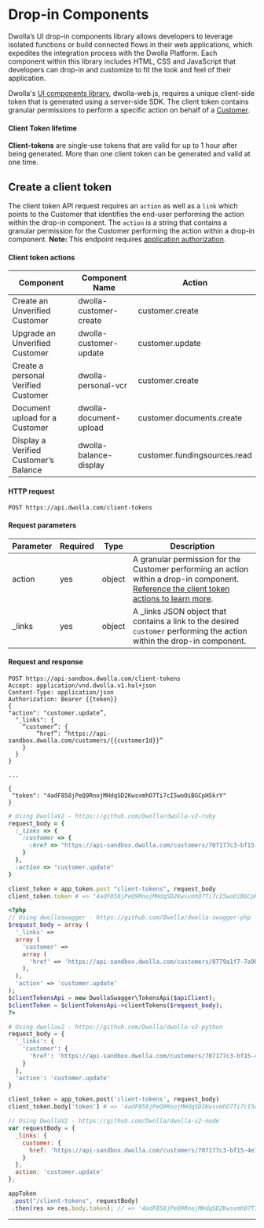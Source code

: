 # Drop-in Components

Dwolla’s UI drop-in components library allows developers to leverage isolated functions or build connected flows in their web applications, which expedites the integration process with the Dwolla Platform. Each component within this library includes HTML, CSS and JavaScript that developers can drop-in and customize to fit the look and feel of their application.

Dwolla's [UI components library](https://developers.dwolla.com/concepts/drop-in-components), dwolla-web.js, requires a unique client-side token that is generated using a server-side SDK. The client token contains granular permissions to perform a specific action on behalf of a [Customer](#customers). 

#### Client Token lifetime

**Client-tokens** are single-use tokens that are valid for up to 1 hour after being generated. More than one client token can be generated and valid at one time.

## Create a client token

The client token API request requires an `action` as well as a `link` which points to the Customer that identifies the end-user performing the action within the drop-in component. The `action` is a string that contains a granular permission for the Customer performing the action within a drop-in component. **Note:** This endpoint requires [application authorization](#application-authorization).

#### Client token actions
| Component | Component Name | Action |
|-----------|----------------|--------|
| Create an Unverified Customer | dwolla-customer-create | customer.create |
| Upgrade an Unverified Customer | dwolla-customer-update | customer.update |
| Create a personal Verified Customer | dwolla-personal-vcr | customer.create |
| Document upload for a Customer | dwolla-document-upload | customer.documents.create |
| Display a Verified Customer’s Balance | dwolla-balance-display | customer.fundingsources.read |

#### HTTP request

`POST https://api.dwolla.com/client-tokens`


#### Request parameters

| Parameter | Required | Type | Description |
|-----------|----------|----------------|-------------|
| action | yes | object | A granular permission for the Customer performing an action within a drop-in component. [Reference the client token actions to learn more](#client-token-actions). |
| _links | yes | object | A _links JSON object that contains a link to the desired `customer` performing the action within the drop-in component. |

#### Request and response

```raw
POST https://api-sandbox.dwolla.com/client-tokens 
Accept: application/vnd.dwolla.v1.hal+json 
Content-Type: application/json
Authorization: Bearer {{token}}
{
"action": "customer.update”,
  "_links": {
    “customer”: {
        “href”: “https://api-sandbox.dwolla.com/customers/{{customerId}}” 
    }
  }
}

...

{
 "token": "4adF858jPeQ9RnojMHdqSD2KwsvmhO7Ti7cI5woOiBGCpH5krY"
}
```
```ruby
# Using DwollaV2 - https://github.com/Dwolla/dwolla-v2-ruby
request_body = {
  :_links => {
    :customer => {
      :href => "https://api-sandbox.dwolla.com/customers/707177c3-bf15-4e7e-b37c-55c3898d9bf4"
    }
  },
  :action => "customer.update"
}

client_token = app_token.post "client-tokens", request_body
client_token.token # => "4adF858jPeQ9RnojMHdqSD2KwsvmhO7Ti7cI5woOiBGCpH5krY"
```
```php
<?php
// Using dwollaswagger - https://github.com/Dwolla/dwolla-swagger-php
$request_body = array (
  '_links' =>
  array (
    'customer' =>
    array (
      'href' => 'https://api-sandbox.dwolla.com/customers/8779a1f7-7a98-4a86-921e-83539f6c895e',
    ),
  ),
  'action' => 'customer.update'
);
$clientTokensApi = new DwollaSwagger\TokensApi($apiClient);
$clientToken = $clientTokensApi->clientTokens($request_body);
?>
```
```python
# Using dwollav2 - https://github.com/Dwolla/dwolla-v2-python
request_body = {
  '_links': {
    'customer': {
      'href': 'https://api-sandbox.dwolla.com/customers/707177c3-bf15-4e7e-b37c-55c3898d9bf4'
    }
  },
  'action': 'customer.update'
}

client_token = app_token.post('client-tokens', request_body)
client_token.body['token'] # => '4adF858jPeQ9RnojMHdqSD2KwsvmhO7Ti7cI5woOiBGCpH5krY'
```
```javascript
// Using DwollaV2 - https://github.com/Dwolla/dwolla-v2-node
var requestBody = {
  _links: {
    customer: {
      href: 'https://api-sandbox.dwolla.com/customers/707177c3-bf15-4e7e-b37c-55c3898d9bf4'
    }
  },
  action: 'customer.update'
};

appToken
 .post("/client-tokens", requestBody)
 .then(res => res.body.token); // => '4adF858jPeQ9RnojMHdqSD2KwsvmhO7Ti7cI5woOiBGCpH5krY'
```


* * *
